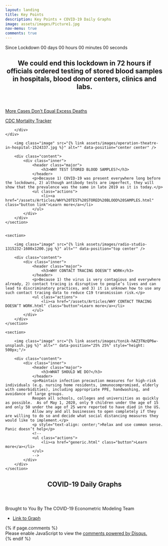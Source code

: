 ```yaml
---
layout: landing
title: Key Points
description: Key Points + COVID-19 Daily Graphs
image: assets/images/Picture1.jpg
nav-menu: true
comments: true
---
```

<!-- Main -->
<div id="main">

<!-- One -->
<section id="one">
	<div class="inner kpts-timer">
		<div class="countup" id="countup1">
			<span class="timeel timertitle">Since Lockdown</span>
			<div style="display: inline-block;">
				<span class="timeel days">00</span>
				<span class="timeel timeRefDays">days</span>
			</div> 
			<div style="display: inline-block;">
				<span class="timeel hours">00</span>
				<span class="timeel timeRefHours">hours</span>
			</div>
			<div style="display: inline-block;">
				<span class="timeel minutes">00</span>
				<span class="timeel timeRefMinutes">minutes</span>
			</div>
			<div style="display: inline-block;">
				<span class="timeel seconds">00</span>
				<span class="timeel timeRefSeconds">seconds</span>
			</div>
        </div>
		<header class="major">
			<h2>We could end this lockdown in 72 hours if officials ordered testing of stored blood samples in hospitals, blood donor centers, clinics and labs.</h2>
		</header>
		<div class="key-points">
                <a href="More Cases Don't Equal.html" class="button special red"><p class="no-margin">More Cases Don't Equal Excess Deaths</p><p class="no-margin">CDC Mortality Tracker</p></a>
				
        </div>
	</div>
</section>

<!-- Two -->
<section id="two" class="spotlights">
	<section>
		
		<img class="image" src="{% link assets/images/operation-theatre-in-hospital-1524337.jpg %}" alt="" data-position="center center" />
	
		<div class="content">
			<div class="inner">
				<header class="major">
					<h3>WHY TEST STORED BLOOD SAMPLES?</h3>
				</header>
				<p>Because 1) COVID-19 was present everywhere long before the lockdowns, 2) although antibody tests are imperfect, they will show that the prevalence was the same in late 2019 as it is today.</p>
				<ul class="actions">
					<li><a href="/assets/Articles/WHY%20TEST%20STORED%20BLOOD%20SAMPLES.html" class="button link">Learn more</a></li>
				</ul>
			</div>
		</div>
	</section>
    

	<section>
		
		<img class="image" src="{% link assets/images/radio-studio-1315232-1600x1200.jpg %}" alt="" data-position="top center" />
		
		<div class="content">
			<div class="inner">
				<header class="major">
					<h3>WHY CONTACT TRACING DOESN’T WORK</h3>
				</header>
				<p>Because 1) the virus is very contagious and everywhere already, 2) contact tracing is disruptive to people’s lives and can lead to discriminatory practices, and 3) it is unknown how to use any such contact tracing data to reduce C19 transmission risk.</p>
				<ul class="actions">
					<li><a href="/assets/Articles/WHY CONTACT TRACING DOESN’T WORK.html" class="button">Learn more</a></li>
				</ul>
			</div>
		</div>
	</section>

	<section>

		<img class="image" src="{% link assets/images/tonik-hAZ3TNzQP6w-unsplash.jpg %}" alt="" data-position="25% 25%" style="height: 500px;"/>

		<div class="content">
			<div class="inner">
				<header class="major">
					<h3>WHAT SHOULD WE DO?</h3>
				</header>
				<p>Maintain infection precaution measures for high-risk individuals (e.g. nursing home residents, immunocompromised, elderly with comorbidities), including appropriate PPE, handwashing, and avoidance of large groups.
                Reopen all schools, colleges and universities as quickly as possible.  As of May 1, 2020, only 9 children under the age of 15 and only 50 under the age of 25 were reported to have died in the US.
                Allow any and all businesses to open completely if they are willing to do so and decide what social distancing measures they would like to implement.</p>
                <p style="text-align: center;">Relax and use common sense.  Panic doesn’t help</p>
				<!--
                <ul class="actions">
					<li><a href="generic.html" class="button">Learn more</a></li>
				</ul>
                -->
			</div>
		</div>
	</section>

</section>

<!-- Three -->
<section id="three">
	<div class="inner">
		<header class="major">
			<h2>COVID-19 Daily Graphs</h2>
		</header>
		<p>Brought to You By The COVID-19 Econometric Modeling Team</p>
		<ul class="actions">
			<li><a href="https://joelhay.github.io/" class="button">Link to Graph</a></li>
		</ul>
	</div>
</section>
	{% if page.comments %}
		<div class="inner disqus">
			<div id="disqus_thread"></div>
			<script>
				var disqus_config = function () {
				this.page.url = '{{ page.url | absolute_url }}';  
				this.page.identifier = '{{ page.url }}'; 
				};
				(function() { // DON'T EDIT BELOW THIS LINE
				var d = document, s = d.createElement('script');
				s.src = 'https://joelhay-com.disqus.com/embed.js';
				s.setAttribute('data-timestamp', +new Date());
				(d.head || d.body).appendChild(s);
				})();
			</script>
			<noscript>Please enable JavaScript to view the <a href="https://disqus.com/?ref_noscript">comments powered by Disqus.</a></noscript>
		</div>                         
	{% endif %} 

</div>




